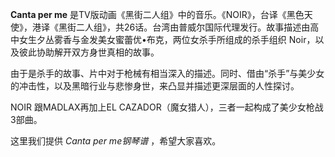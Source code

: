 

**Canta per me**
是TV版动画《黑街二人组》中的音乐。《NOIR》，台译《黑色天使》，港译《黑街二人组》，共26话。台湾由普威尔国际代理发行。故事描述由高中女生夕丛雾香与金发美女蜜蕾优•布克，两位女杀手所组成的杀手组织
Noir，以及彼此协助解开双方身世真相的故事。

  
由于是杀手的故事、片中对于枪械有相当深入的描述。同时、借由“杀手”与美少女的冲击性，以及黑暗行业与悲惨身世，来凸显并描述更深层面的人性探讨。

  
NOIR 跟MADLAX再加上EL CAZADOR（魔女猎人），三者一起构成了美少女枪战3部曲。

  
这里我们提供 _Canta per me钢琴谱_ ，希望大家喜欢。

